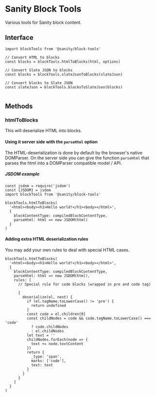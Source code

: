 # Sanity Block Tools

Various tools for Sanity block content.

## Interface

```
import blockTools from '@sanity/block-tools'

// Convert HTML to blocks
const blocks = blockTools.htmlToBlocks(html, options)

// Convert Slate JSON to blocks
const blocks = blockTools.slateJsonToBlocks(slateJson)

// Convert blocks to Slate JSON
const slateJson = blockTools.blocksToSlateJson(blocks)


```

## Methods

### htmlToBlocks

This will deserialize HTML into blocks.

#### Using it server side with the ``parseHtml`` option
The HTML-deserialization is done by default by the browser's native DOMParser.
On the server side you can give the function ``parseHtml``
that parses the html into a DOMParser compatible model / API.


##### JSDOM example

```
const jsdom = require('jsdom')
const {JSDOM} = jsdom
import blockTools from '@sanity/block-tools'

blockTools.htmlToBlocks(
  '<html><body><h1>Hello world!</h1><body></html>',
  {
    blockContentType: compiledBlockContentType,
    parseHtml: html => new JSDOM(html)
  }
)
```

#### Adding extra HTML deserialization rules

You may add your own rules to deal with special HTML cases.

```
blockTools.htmlToBlocks(
  '<html><body><h1>Hello world!</h1><body></html>',
  {
    blockContentType: compiledBlockContentType,
    parseHtml: html => new JSDOM(html),
    rules: [
      // Special rule for code blocks (wrapped in pre and code tag)

      {
        deserialize(el, next) {
          if (el.tagName.toLowerCase() != 'pre') {
            return undefined
          }
          const code = el.children[0]
          const childNodes = code && code.tagName.toLowerCase() === 'code'
            ? code.childNodes
            : el.childNodes
          let text = ''
          childNodes.forEach(node => {
            text += node.textContent
          })
          return {
            _type: 'span',
            marks: ['code'],
            text: text
          }
        }
      }
    ]
  }
)

```
